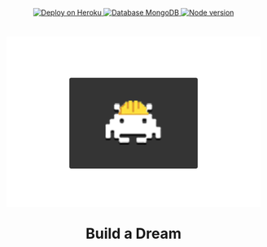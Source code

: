 <p align="center">
  <a>
    <a href=""><img alt="Deploy on Heroku" src="https://img.shields.io/badge/deploy-heroku.com-blueviolet">
    <a href="https://www.mongodb.com/cloud/atlas"><img alt="Database MongoDB" src="https://img.shields.io/badge/database-mongodb.com-green">
    <a href="https://nodejs.org/pt-br/"><img alt="Node version" src="https://img.shields.io/badge/node-v12.18.3-blue">
  </a>
</p>
<h1 align="center">
  <img src="img/logo_build_a_dream.png" alt="três pessoas negras segurando uma faixa com o nome Pretitudes" width="500">
<p align="center">Build a Dream<p>
</h1>
